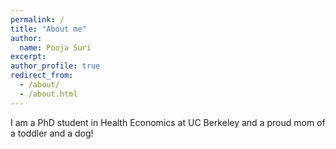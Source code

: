 ```yaml
---
permalink: /
title: "About me"
author:
  name: Pooja Suri
excerpt: 
author_profile: true
redirect_from: 
  - /about/
  - /about.html
---
```


<meta name="description" content="Pooja Suri, PhD Candidate in Health Economics at UC Berkeley.">

I am a PhD student in Health Economics at UC Berkeley and a proud mom of a toddler and a dog!
